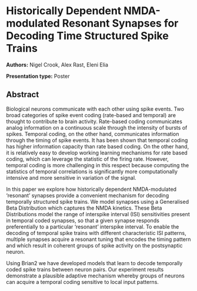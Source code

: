 
# Historically Dependent NMDA-modulated Resonant Synapses for Decoding Time Structured Spike Trains

**Authors:** Nigel Crook, Alex Rast, Eleni Elia

**Presentation type:** Poster

## Abstract

Biological neurons communicate with each other using spike events. Two broad categories of spike event coding (rate-based and temporal) are thought to contribute to brain activity. Rate-based coding communicates analog information on a continuous scale through the intensity of bursts of spikes. Temporal coding, on the other hand, communicates information through the timing of spike events. It has been shown that temporal coding has higher information capacity than rate based coding. On the other hand, it is relatively easy to develop working learning mechanisms for rate based coding, which can leverage the statistic of the firing rate. However, temporal coding is more challenging in this respect because computing the statistics of temporal correlations is significantly more computationally intensive and more sensitive in variation of the signal.

In this paper we explore how historically dependent NMDA-modulated ‘resonant’ synapses provide a convenient mechanism for decoding temporally structured spike trains. We model synapses using a Generalised Beta Distribution which captures the NMDA kinetics. These Beta Distributions model the range of interspike interval (ISI) sensitivities present in temporal coded synapses, so that a given synapse responds preferentially to a particular ‘resonant’ interspike interval. To enable the decoding of temporal spike trains with different characteristic ISI patterns, multiple synapses acquire a resonant tuning that encodes the timing pattern and which result in coherent groups of spike activity on the postsynaptic neuron. 

Using Brian2 we have developed models that learn to decode temporally coded spike trains between neuron pairs.  Our experiment results demonstrate a plausible adaptive mechanism 
whereby groups of neurons can acquire a temporal coding sensitive to local input patterns.
